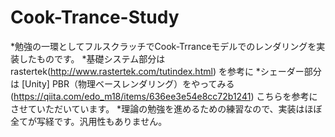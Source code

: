 # Cook-Trance-Study

*勉強の一環としてフルスクラッチでCook-Trranceモデルでのレンダリングを実装したものです。
*基礎システム部分は rastertek(http://www.rastertek.com/tutindex.html) を参考に
*シェーダー部分は [Unity] PBR（物理ベースレンダリング）をやってみる(https://qiita.com/edo_m18/items/636ee3e54e8cc72b1241) こちらを参考にさせていただいています。
*理論の勉強を進めるための練習なので、実装はほぼ全てが写経です。汎用性もありません。
